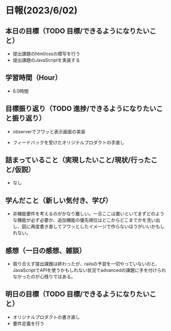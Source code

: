 # 日報(2023/6/02)

## 本日の目標（TODO 目標/できるようになりたいこと）

- 提出課題のhtml/cssの模写を行う
- 提出課題のJavaScriptを実装する

## 学習時間（Hour）
- 6.0時間

## 目標振り返り（TODO 進捗/できるようになりたいこと振り返り）
- observerでフワッと表示画面の実装

- フィードバックを受けたオリジナルプロダクトの手直し

## 詰まっていること（実現したいこと/現状/行ったこと/仮説）

- なし


## 学んだこと（新しい気付き、学び）
-  非機能要件を考えるのがかなり難しい。一旦ここは置いといてまずどのような機能が必ず必要か、追加機能の優先順位はどこからどこまでかを洗い出し、図に再度書き直してフワッとしたイメージで作らないほうがいいかもしれない。
## 感想（一日の感想、雑談）

- 取り合えず提出課題は終わったが、railsの予習を一切やっていないのと、JavaScriptでAPIを使うかもしれない状況でadvancedの課題に手を付けられなかったのが心残りではある。

## 明日の目標（TODO 目標/できるようになりたいこと）

- オリジナルプロダクトの書き直し
- 要件定義を行う